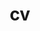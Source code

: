 ---
layout: cv
permalink: /cv/
title: cv
nav: true
nav_order: 4
cv_pdf: # example_pdf.pdf
description: Professional experience and qualifications in DevSecOps and Cloud Infrastructure.
---